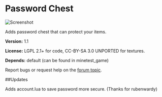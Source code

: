 # Password Chest

![Screenshot](http://i.imgur.com/m2I6uhC.png)

Adds password chest that can protect your items.


**Version:** 1.1

**License:** LGPL 2.1+ for code, CC-BY-SA 3.0 UNPORTED for textures.

**Depends:** default (can be found in minetest_game)

Report bugs or request help on the [forum topic](https://forum.minetest.net/viewtopic.php?f=11&t=14818).

##Updates

Adds account.lua to save password more secure. (Thanks for rubenwardy)
